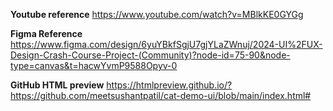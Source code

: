 **Youtube reference**
https://www.youtube.com/watch?v=MBlkKE0GYGg

**Figma Reference**
https://www.figma.com/design/6yuYBkfSgjU7gjYLaZWnuj/2024-UI%2FUX-Design-Crash-Course-Project-(Community)?node-id=75-90&node-type=canvas&t=hacwYvmP9588Opyv-0

**GitHub HTML preview**
https://htmlpreview.github.io/?https://github.com/meetsushantpatil/cat-demo-ui/blob/main/index.html#